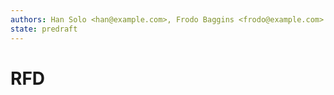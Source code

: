 ```yaml
---
authors: Han Solo <han@example.com>, Frodo Baggins <frodo@example.com>
state: predraft
---
```


<!--
    This Source Code Form is subject to the terms of the Mozilla Public
    License, v. 2.0. If a copy of the MPL was not distributed with this
    file, You can obtain one at http://mozilla.org/MPL/2.0/.
-->

<!--
    Copyright 2015 <contributor>
-->

# RFD <Number> <Title>
